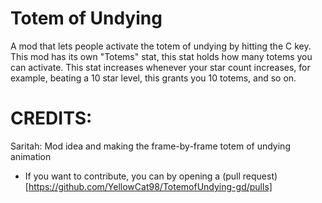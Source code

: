 # Totem of Undying

A mod that lets people activate the totem of undying by hitting the C key.
This mod has its own "Totems" stat, this stat holds how many totems you can activate.
This stat increases whenever your star count increases, for example, beating a 10 star level, this grants you 10 totems, and so on.

# CREDITS:
Saritah: Mod idea and making the frame-by-frame totem of undying animation

- If you want to contribute, you can by opening a (pull request)[https://github.com/YellowCat98/TotemofUndying-gd/pulls]